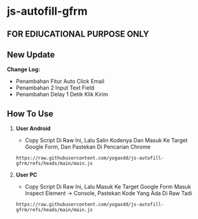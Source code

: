 # js-autofill-gfrm

## FOR EDIUCATIONAL PURPOSE ONLY

## New Update
**Change Log:**
   - Penambahan Fitur Auto Click Email
   - Penambahan 2 Input Text Field
   - Penambahan Delay 1 Detik Klik Kirim

## How To Use
1. **User Android**
   - Copy Script Di Raw Ini, Lalu Salin Kodenya Dan Masuk Ke Target Google Form, Dan Pastekan Di Pencarian Chrome
   ```
   https://raw.githubusercontent.com/yogaxdd/js-autofill-gfrm/refs/heads/main/main.js
   ```

2. **User PC**
   - Copy Script Di Raw Ini, Lalu Masuk Ke Target Google Form Masuk Inspect Element -> Console, Pastekan Kode Yang Ada Di Raw Tadi
   ```
   https://raw.githubusercontent.com/yogaxdd/js-autofill-gfrm/refs/heads/main/main.js
   ```
